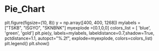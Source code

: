 # Pie_Chart
plt.figure(figsize=(10, 8))
y = np.array([400, 400, 1268])
mylabels = ["TSKB", "ISGYO", "SKNBNK"]
myexplode =[0.1,0,0]
colors_list = [ 'blue', 'green', 'gold']
plt.pie(y, labels=mylabels, labeldistance=0.7,shadow=True, pctdistance=1.1,  autopct="%.2f", explode=myexplode, colors=colors_list)
plt.legend()
plt.show()
